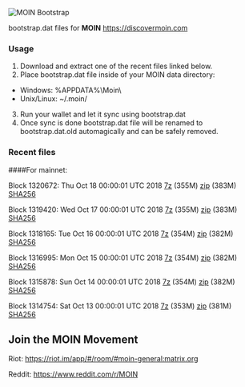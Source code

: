 ![MOIN Bootstrap](https://i.imgur.com/KjM1jMp.jpg)

bootstrap.dat files for **MOIN** https://discovermoin.com

### Usage

1. Download and extract one of the recent files linked below.
2. Place bootstrap.dat file inside of your MOIN data directory:
 - Windows: %APPDATA%\Moin\
 - Unix/Linux: ~/.moin/
3. Run your wallet and let it sync using bootstrap.dat
4. Once sync is done bootstrap.dat file will be renamed to bootstrap.dat.old automagically and can be safely removed.


### Recent files

####For mainnet:

Block 1320672: Thu Oct 18 00:00:01 UTC 2018 [7z](https://transfer.sh/vVikF/bootstrap.dat.20181018.7z) (355M) [zip](https://transfer.sh/aY6mc/bootstrap.dat.20181018.zip) (383M) [SHA256](https://transfer.sh/nuR3i/sha256.txt)

Block 1319420: Wed Oct 17 00:00:01 UTC 2018 [7z](https://transfer.sh/SgRi5/bootstrap.dat.20181017.7z) (355M) [zip](https://transfer.sh/XzFMW/bootstrap.dat.20181017.zip) (383M) [SHA256](https://transfer.sh/BA1ul/sha256.txt)

Block 1318165: Tue Oct 16 00:00:01 UTC 2018 [7z](https://transfer.sh/RtpgS/bootstrap.dat.20181016.7z) (354M) [zip](https://transfer.sh/4UEBB/bootstrap.dat.20181016.zip) (382M) [SHA256](https://transfer.sh/HYQWh/sha256.txt)

Block 1316995: Mon Oct 15 00:00:01 UTC 2018 [7z](https://transfer.sh/66h2m/bootstrap.dat.20181015.7z) (354M) [zip](https://transfer.sh/12umkX/bootstrap.dat.20181015.zip) (382M) [SHA256](https://transfer.sh/CXAPY/sha256.txt)

Block 1315878: Sun Oct 14 00:00:01 UTC 2018 [7z](https://transfer.sh/XCAPh/bootstrap.dat.20181014.7z) (354M) [zip](https://transfer.sh/DpU3Y/bootstrap.dat.20181014.zip) (382M) [SHA256](https://transfer.sh/hhbvr/sha256.txt)

Block 1314754: Sat Oct 13 00:00:01 UTC 2018 [7z](https://transfer.sh/1mED0/bootstrap.dat.20181013.7z) (353M) [zip](https://transfer.sh/hrOFW/bootstrap.dat.20181013.zip) (381M) [SHA256](https://transfer.sh/FxnRc/sha256.txt)

## Join the MOIN Movement

Riot: https://riot.im/app/#/room/#moin-general:matrix.org

Reddit: https://www.reddit.com/r/MOIN

